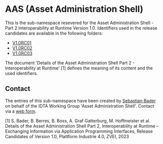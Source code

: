 # AAS (Asset Administration Shell)

This is the sub-namespace resevered for the Asset Administration Shell - Part 2 Interoperability at Runtime Version 1.0. Identifiers used in the release candidates are available in the following folders:
- [V1.0RC01](./RC01/)
- [V1.0RC02](./RC02/)
- [V1.0RC03](./RC03/)

The document 'Details of the Asset Administration Shell Part 2 - Interoperability at Runtime' [1] defines the meaning of its content and the used identifiers.


## Contact

The entries of this sub-namespace have been created by [Sebastian Bader](https://github.com/sebbader)
on behalf of the IDTA Working Group 'Asset Administration Shell'.
Contact via a [web form](https://www.plattform-i40.de/IP/Navigation/EN/ThePlatform/Contact/contact.html).




[1] S. Bader, B. Berres, B. Boss, A. Graf Gatterburg, M. Hoffmeister et al.
Details of the Asset Administration Shell Part 2, Interoperability at Runtime – Exchanging Information via Application Programming Interfaces, Release Candidates of Version 1.0,
Plattform Industrie 4.0, ZVEI, 2023
